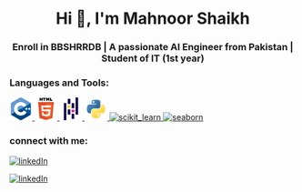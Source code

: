 <h1 align="center">Hi 👋, I'm Mahnoor Shaikh</h1>
<h3 align="center">Enroll in BBSHRRDB | A passionate AI Engineer from Pakistan | Student of IT (1st year)</h3>
<h3 align="left">Languages and Tools:</h3>
<p align="left"> <a href="https://www.w3schools.com/cpp/" target="_blank" rel="noreferrer"> <img src="https://raw.githubusercontent.com/devicons/devicon/master/icons/cplusplus/cplusplus-original.svg" alt="cplusplus" width="40" height="40"/> </a> <a href="https://www.w3.org/html/" target="_blank" rel="noreferrer"> <img src="https://raw.githubusercontent.com/devicons/devicon/master/icons/html5/html5-original-wordmark.svg" alt="html5" width="40" height="40"/> </a> <a href="https://pandas.pydata.org/" target="_blank" rel="noreferrer"> <img src="https://raw.githubusercontent.com/devicons/devicon/2ae2a900d2f041da66e950e4d48052658d850630/icons/pandas/pandas-original.svg" alt="pandas" width="40" height="40"/> </a> <a href="https://www.python.org" target="_blank" rel="noreferrer"> <img src="https://raw.githubusercontent.com/devicons/devicon/master/icons/python/python-original.svg" alt="python" width="40" height="40"/> </a> <a href="https://scikit-learn.org/" target="_blank" rel="noreferrer"> <img src="https://upload.wikimedia.org/wikipedia/commons/0/05/Scikit_learn_logo_small.svg" alt="scikit_learn" width="40" height="40"/> </a> <a href="https://seaborn.pydata.org/" target="_blank" rel="noreferrer"> <img src="https://seaborn.pydata.org/_images/logo-mark-lightbg.svg" alt="seaborn" width="40" height="40"/> </a> </p>
<h3 align="left">connect with me:</h3> 
<p align="left"><a href="https://www.linkedin.com/in/mahnoor-shaikh-aa89ba38a/" target="_blank" rel="noreferrer"><img src="https://upload.wikimedia.org/wikipedia/commons/thumb/0/01/LinkedIn_Logo.svg/640px-LinkedIn_Logo.svg.png" alt="linkedIn" width="50" height="50"/></a>
<p align="left"><a href="https://medium.com/@manoshaikh077" target="_blank" rel="noreferrer"><img src="https://miro.medium.com/v2/resize:fit:1200/0*K79yRSwdXz2Ll2tP.png" alt="linkedIn" width="70" height="70"/></a>
